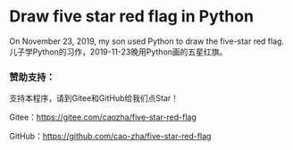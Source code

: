 # Draw five star red flag in Python

On November 23, 2019, my son used Python to draw the five-star red flag. 儿子学Python的习作，2019-11-23晚用Python画的五星红旗。

### 赞助支持：

支持本程序，请到Gitee和GitHub给我们点Star！

Gitee：https://gitee.com/caozha/five-star-red-flag

GitHub：https://github.com/cao-zha/five-star-red-flag

